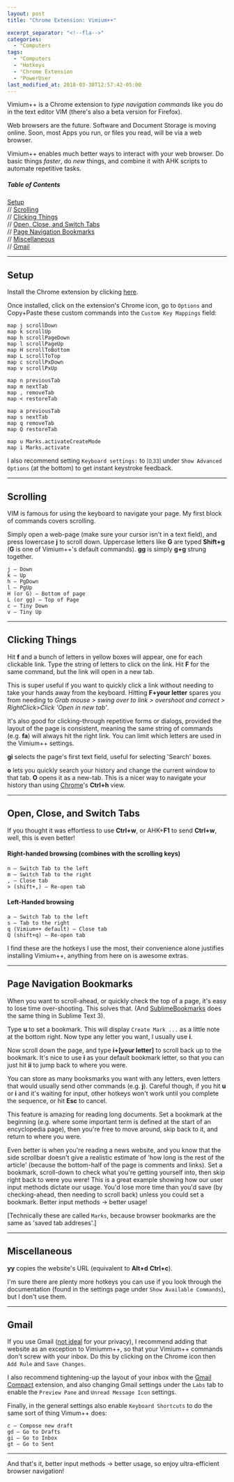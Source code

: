 ```yaml
---
layout: post
title: "Chrome Extension: Vimium++"

excerpt_separator: "<!--fla-->"
categories:
  - °Computers
tags:
  - °Computers
  - °Hotkeys
  - °Chrome Extension
  - °PowerUser
last_modified_at: 2018-03-30T12:57:42-05:00
---
```

Vimium++ is a Chrome extension to <em>type navigation commands</em> like you do in the text editor VIM (there's also a beta version for Firefox). 

Web browsers are the future. Software and Document Storage is moving online. Soon, most Apps you run, or files you read, will be via a web browser.

Vimium++ enables much better ways to interact with your web browser. Do basic things _faster_, do _new_ things, and combine it with AHK scripts to automate repetitive tasks.

<!--fla-->

<h5>Table of Contents</h5>

<a href="#Setu">Setup</a><br> // <a href="#Scro">Scrolling</a><br> // <a href="#Clic">Clicking Things</a><br> // <a href="#Open">Open, Close, and Switch Tabs</a><br> // <a href="#Page">Page Navigation Bookmarks</a><br> // <a href="#Misc">Miscellaneous</a><br> // <a href="#Gmai">Gmail</a><br>




___

<h2><a id="Setu">Setup</a></h2>

Install the Chrome extension by clicking [here](https://chrome.google.com/webstore/detail/vimium%20%20/hfjbmagddngcpeloejdejnfgbamkjaeg).

Once installed, click on the extension's Chrome icon, go to `Options` and Copy+Paste these custom commands into the `Custom Key Mappings` field:

```
map j scrollDown
map k scrollUp
map h scrollPageDown
map l scrollPageUp
map H scrollToBottom
map L scrollToTop
map c scrollPxDown
map v scrollPxUp

map n previousTab
map m nextTab
map , removeTab
map < restoreTab

map a previousTab
map s nextTab
map q removeTab
map Q restoreTab

map u Marks.activateCreateMode
map i Marks.activate
```

I also recommend setting `Keyboard settings:` to <small>[0,33]</small> under `Show Advanced Options` (at the bottom) to get instant keystroke feedback.

___

<h2><a id="Scro">Scrolling</a></h2>
VIM is famous for using the keyboard to navigate your page. My first block of commands covers scrolling.

Simply open a web-page (make sure your cursor isn't in a text field), and press lowercase **j** to scroll down. Uppercase letters like **G** are typed **Shift+g** (**G** is one of Vimium++'s default commands). **gg** is simply **g+g** strung together.

```
j — Down
k — Up
h — PgDown
l — PgUp
H (or G) — Bottom of page
L (or gg) — Top of Page
c — Tiny Down
v — Tiny Up
```
___

<h2><a id="Clic">Clicking Things</a></h2>

Hit **f** and a bunch of letters in yellow boxes will appear, one for each clickable link. Type the string of letters to click on the link. Hit **F** for the same command, but the link will open in a new tab.

This is super useful if you want to quickly click a link without needing to take your hands away from the keyboard. Hitting **F+your letter** spares you from needing to *Grab mouse > swing over to link > overshoot and correct > RightClick>Click 'Open in new tab'*.

It's also good for clicking-through repetitive forms or dialogs, provided the layout of the page is consistent, meaning the same string of commands (e.g. **fa**) will always hit the right link. You can limit which letters are used in the Vimium++ settings.

**gi** selects the page's first text field, useful for selecting 'Search' boxes.

**o** lets you quickly search your history and change the current window to that tab. **O** opens it as a new-tab. This is a nicer way to navigate your history than using [Chrome](chrome://history/)'s **Ctrl+h** view.

___

<h2><a id="Open">Open, Close, and Switch Tabs</a></h2>

If you thought it was effortless to use **Ctrl+w**, or AHK+**F1** to send **Ctrl+w**, well, this is even better!

#### Right-handed browsing (combines with the scrolling keys)

```
n — Switch Tab to the left
m — Switch Tab to the right
, — Close tab
> (shift+,) — Re-open tab
```

#### Left-Handed browsing

```
a — Switch Tab to the left
s — Tab to the right
q (Vimium++ default) — Close tab
Q (shift+q) — Re-open tab
```

I find these are the hotkeys I use the most, their convenience alone justifies installing Vimium++, anything from here on is awesome extras.

___

<h2><a id="Page">Page Navigation Bookmarks</a></h2>

When you want to scroll-ahead, or quickly check the top of a page, it's easy to lose time over-shooting. This solves that. (And <a href="{{ site.baseurl }}/%C2%B0computers/2018/03/25/sublime-text-3-best-packages.html">SublimeBookmarks</a> does the same thing in Sublime Text 3).

Type **u** to set a bookmark. This will display `Create Mark ...` as a little note at the bottom right. Now type any letter you want, I usually use **i**.

Now scroll down the page, and type **i+[your letter]** to scroll back up to the bookmark. It's nice to use **i** as your default bookmark letter, so that you can just hit **ii** to jump back to where you were.

You can store as many booksmarks you want with any letters, even letters that would usually send other commands (e.g. **j**). Careful though, if you hit **u** or **i** and it's waiting for input, other hotkeys won't work until you complete the sequence, or hit **Esc** to cancel.

This feature is amazing for reading long documents. Set a bookmark at the beginning (e.g. where some important term is defined at the start of an encyclopedia page), then you're free to move around, skip back to it, and return to where you were.

Even better is when you're reading a news website, and you know that the side scrollbar doesn't give a realistic estimate of 'how long is the rest of the article' (because the bottom-half of the page is comments and links). Set a bookmark, scroll-down to check what you're getting yourself into, then skip right back to were you were! This is a great example showing how our user input methods dictate our usage. You'd lose more time than you'd save (by checking-ahead, then needing to scroll back) unless you could set a bookmark. Better input methods → better usage!



[Technically these are called `Marks`, because browser bookmarks are the same as 'saved tab addreses'.]

___

<h2><a id="Misc">Miscellaneous</a></h2>

**yy** copies the website's URL (equivalent to **Alt+d** **Ctrl+c**).

I'm sure there are plenty more hotkeys you can use if you look through the documentation (found in the settings page under `Show Available Commands`), but I don't use them.

___

<h2><a id="Gmai">Gmail</a></h2>

If you use Gmail ([not ideal](https://www.theguardian.com/commentisfree/2018/mar/28/all-the-data-facebook-google-has-on-you-privacy) for your privacy), I recommend adding that website as an exception to Vimiumm++, so that your Vimium++ commands don't screw with your inbox. Do this by clicking on the Chrome icon then `Add Rule` and `Save Changes`.

I also recommend tightening-up the layout of your inbox with the [Gmail Compact](https://chrome.google.com/webstore/detail/gmail-compact/ocgmlabbjbpfjcalgnhhffadjhenhlkp) extension, and also changing Gmail settings under the `Labs` tab to enable the `Preview Pane` and `Unread Message Icon` settings.

Finally, in the general settings also enable `Keyboard Shortcuts` to do the same sort of thing Vimum++ does:

```
c — Compose new draft
gd — Go to Drafts
gi — Go to Inbox
gt — Go to Sent
```

___


And that's it, better input methods → better usage, so enjoy ultra-efficient browser navigation!
